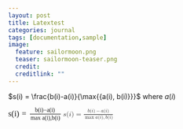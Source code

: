 ```yaml
---
layout: post
title: Latextest
categories: journal
tags: [documentation,sample]
image:
  feature: sailormoon.png
  teaser: sailormoon-teaser.png
  credit: 
  creditlink: ""
---
```


$s(i) = \frac{b(i)-a(i)}{\max{{a(i), b(i)}}}$ where $a(i)$


<span class="math inline"><span class="MathJax_Preview" style="color: inherit; display: none;"></span><span class="MathJax" id="MathJax-Element-1-Frame" tabindex="0" data-mathml="<math xmlns=&quot;http://www.w3.org/1998/Math/MathML&quot;><mi>s</mi><mo stretchy=&quot;false&quot;>(</mo><mi>i</mi><mo stretchy=&quot;false&quot;>)</mo><mo>=</mo><mfrac><mrow><mi>b</mi><mo stretchy=&quot;false&quot;>(</mo><mi>i</mi><mo stretchy=&quot;false&quot;>)</mo><mo>&amp;#x2212;</mo><mi>a</mi><mo stretchy=&quot;false&quot;>(</mo><mi>i</mi><mo stretchy=&quot;false&quot;>)</mo></mrow><mrow><mo movablelimits=&quot;true&quot; form=&quot;prefix&quot;>max</mo><mrow class=&quot;MJX-TeXAtom-ORD&quot;><mrow class=&quot;MJX-TeXAtom-ORD&quot;><mi>a</mi><mo stretchy=&quot;false&quot;>(</mo><mi>i</mi><mo stretchy=&quot;false&quot;>)</mo><mo>,</mo><mi>b</mi><mo stretchy=&quot;false&quot;>(</mo><mi>i</mi><mo stretchy=&quot;false&quot;>)</mo></mrow></mrow></mrow></mfrac></math>" role="presentation" style="position: relative;"><nobr aria-hidden="true"><span class="math" id="MathJax-Span-1" style="width: 7.979em; display: inline-block;"><span style="display: inline-block; position: relative; width: 6.61em; height: 0px; font-size: 120%;"><span style="position: absolute; clip: rect(1.372em 1006.61em 3.277em -999.997em); top: -2.557em; left: 0em;"><span class="mrow" id="MathJax-Span-2"><span class="mi" id="MathJax-Span-3" style="font-family: STIXGeneral-Italic;">s</span><span class="mo" id="MathJax-Span-4" style="font-family: STIXGeneral-Regular;">(</span><span class="mi" id="MathJax-Span-5" style="font-family: STIXGeneral-Italic;">i</span><span class="mo" id="MathJax-Span-6" style="font-family: STIXGeneral-Regular;">)</span><span class="mo" id="MathJax-Span-7" style="font-family: STIXGeneral-Regular; padding-left: 0.301em;">=</span><span class="mfrac" id="MathJax-Span-8" style="padding-left: 0.301em;"><span style="display: inline-block; position: relative; width: 3.753em; height: 0px; margin-right: 0.122em; margin-left: 0.122em;"><span style="position: absolute; clip: rect(3.336em 1002.5em 4.289em -999.997em); top: -4.521em; left: 50%; margin-left: -1.247em;"><span class="mrow" id="MathJax-Span-9"><span class="mi" id="MathJax-Span-10" style="font-size: 70.7%; font-family: STIXGeneral-Italic;">b</span><span class="mo" id="MathJax-Span-11" style="font-size: 70.7%; font-family: STIXGeneral-Regular;">(</span><span class="mi" id="MathJax-Span-12" style="font-size: 70.7%; font-family: STIXGeneral-Italic;">i</span><span class="mo" id="MathJax-Span-13" style="font-size: 70.7%; font-family: STIXGeneral-Regular;">)</span><span class="mo" id="MathJax-Span-14" style="font-size: 70.7%; font-family: STIXGeneral-Regular;">−</span><span class="mi" id="MathJax-Span-15" style="font-size: 70.7%; font-family: STIXGeneral-Italic;">a</span><span class="mo" id="MathJax-Span-16" style="font-size: 70.7%; font-family: STIXGeneral-Regular;">(</span><span class="mi" id="MathJax-Span-17" style="font-size: 70.7%; font-family: STIXGeneral-Italic;">i</span><span class="mo" id="MathJax-Span-18" style="font-size: 70.7%; font-family: STIXGeneral-Regular;">)</span></span><span style="display: inline-block; width: 0px; height: 3.991em;"></span></span><span style="position: absolute; clip: rect(3.336em 1003.57em 4.289em -999.997em); top: -3.568em; left: 50%; margin-left: -1.783em;"><span class="mrow" id="MathJax-Span-19"><span class="mo" id="MathJax-Span-20" style="font-size: 70.7%; font-family: STIXGeneral-Regular;">max</span><span class="texatom" id="MathJax-Span-21" style="padding-left: 0.182em;"><span class="mrow" id="MathJax-Span-22"><span class="texatom" id="MathJax-Span-23"><span class="mrow" id="MathJax-Span-24"><span class="mi" id="MathJax-Span-25" style="font-size: 70.7%; font-family: STIXGeneral-Italic;">a</span><span class="mo" id="MathJax-Span-26" style="font-size: 70.7%; font-family: STIXGeneral-Regular;">(</span><span class="mi" id="MathJax-Span-27" style="font-size: 70.7%; font-family: STIXGeneral-Italic;">i</span><span class="mo" id="MathJax-Span-28" style="font-size: 70.7%; font-family: STIXGeneral-Regular;">)</span><span class="mo" id="MathJax-Span-29" style="font-size: 70.7%; font-family: STIXGeneral-Regular;">,</span><span class="mi" id="MathJax-Span-30" style="font-size: 70.7%; font-family: STIXGeneral-Italic;">b</span><span class="mo" id="MathJax-Span-31" style="font-size: 70.7%; font-family: STIXGeneral-Regular;">(</span><span class="mi" id="MathJax-Span-32" style="font-size: 70.7%; font-family: STIXGeneral-Italic;">i</span><span class="mo" id="MathJax-Span-33" style="font-size: 70.7%; font-family: STIXGeneral-Regular;">)</span></span></span></span></span></span><span style="display: inline-block; width: 0px; height: 3.991em;"></span></span><span style="position: absolute; clip: rect(0.836em 1003.75em 1.253em -999.997em); top: -1.307em; left: 0em;"><span style="display: inline-block; overflow: hidden; vertical-align: 0em; border-top: 1.3px solid; width: 3.753em; height: 0px;"></span><span style="display: inline-block; width: 0px; height: 1.074em;"></span></span></span></span></span><span style="display: inline-block; width: 0px; height: 2.562em;"></span></span></span><span style="display: inline-block; overflow: hidden; vertical-align: -0.711em; border-left: 0px solid; width: 0px; height: 2.004em;"></span></span></nobr><span class="MJX_Assistive_MathML" role="presentation"><math xmlns="http://www.w3.org/1998/Math/MathML"><mi>s</mi><mo stretchy="false">(</mo><mi>i</mi><mo stretchy="false">)</mo><mo>=</mo><mfrac><mrow><mi>b</mi><mo stretchy="false">(</mo><mi>i</mi><mo stretchy="false">)</mo><mo>−</mo><mi>a</mi><mo stretchy="false">(</mo><mi>i</mi><mo stretchy="false">)</mo></mrow><mrow><mo movablelimits="true" form="prefix">max</mo><mrow class="MJX-TeXAtom-ORD"><mrow class="MJX-TeXAtom-ORD"><mi>a</mi><mo stretchy="false">(</mo><mi>i</mi><mo stretchy="false">)</mo><mo>,</mo><mi>b</mi><mo stretchy="false">(</mo><mi>i</mi><mo stretchy="false">)</mo></mrow></mrow></mrow></mfrac></math></span></span><script type="math/tex" id="MathJax-Element-1">s(i) = \frac{b(i)-a(i)}{\max{{a(i), b(i)}}}</script></span>
